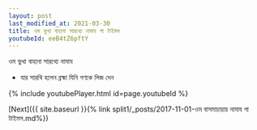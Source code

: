 ```yaml
---
layout: post
last_modified_at: 2021-03-30
title: ওম ভুখা বাহানা সারথ্যে নামায গা টাইমস
youtubeId: eeB4tZ6pftY
---
```

 
 
 ওম ভুখা বাহানা সারথ্যে নামায  
 
 -  যার সারথি হলেন ব্রহ্মা যিনি গণকে লিজ দেন 
 
  
 
  
 
 
 
 
 
 


{% include youtubePlayer.html id=page.youtubeId %}
 
[Next]({{ site.baseurl }}{% link  split1/_posts/2017-11-01-ওম বাসমাচায়ায় নামায গা টাইমস.md%})
 
